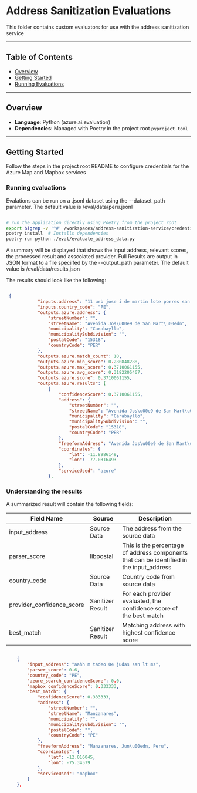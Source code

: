 # Address Sanitization Evaluations

This folder contains custom evaluators for use with the address sanitization service

---

## Table of Contents

- [Overview](#overview)
- [Getting Started](#getting-started)
- [Running Evaluations](#running-evaluations)

---

## Overview

- **Language**: Python (azure.ai.evaluation)
- **Dependencies**: Managed with Poetry in the project root `pyproject.toml`

---

## Getting Started

Follow the steps in the project root README to configure credentials for the Azure Map and Mapbox services

### Running evaluations

Evalations can be run on a .jsonl dataset using the --dataset_path parameter. The default value is /eval/data/peru.jsonl

```bash

# run the application directly using Poetry from the project root
export $(grep -v '^#' /workspaces/address-sanitization-service/credentials.env| xargs)
poetry install  # Installs dependencies
poetry run python ./eval/evaluate_address_data.py

```

A summary will be displayed that shows the input address, relevant scores, the processed result and asscoiated provider.
Full Results are output in JSON format to a file speciifed by the --output_path parameter. The default value is /eval/data/results.json

The results should look like the following:

```json

 {
            "inputs.address": "11 urb jose i de martin lote porres san av mz",
            "inputs.country_code": "PE",
            "outputs.azure.address": {
                "streetNumber": "",
                "streetName": "Avenida Jos\u00e9 de San Mart\u00edn",
                "municipality": "Carabayllo",
                "municipalitySubdivision": "",
                "postalCode": "15318",
                "countryCode": "PER"
            },
            "outputs.azure.match_count": 10,
            "outputs.azure.min_score": 0.280848288,
            "outputs.azure.max_score": 0.3710061155,
            "outputs.azure.avg_score": 0.3182205467,
            "outputs.azure.score": 0.3710061155,
            "outputs.azure.results": [
                {
                    "confidenceScore": 0.3710061155,
                    "address": {
                        "streetNumber": "",
                        "streetName": "Avenida Jos\u00e9 de San Mart\u00edn",
                        "municipality": "Carabayllo",
                        "municipalitySubdivision": "",
                        "postalCode": "15318",
                        "countryCode": "PER"
                    },
                    "freeformAddress": "Avenida Jos\u00e9 de San Mart\u00edn Carabayllo, 15318",
                    "coordinates": {
                        "lat": -11.8986149,
                        "lon": -77.0316493
                    },
                    "serviceUsed": "azure"
                },

```

### Understanding the results

A summarized result will contain the following fields:

| Field Name    | Source       | Description                                                                 |
|---------------|--------------|-----------------------------------------------------------------------------|
| input_address | Source Data  | The address from the source data                                            |
| parser_score  | libpostal    | This is the percentage of address components that can be identified in the input_address |
| country_code  | Source Data  | Country code from source data                                               |
| provider_confidence_score | Sanitizer Result | For each provider evaluated, the confidence score of the best match |
| best_match | Sanitizer Result | Matching address with highest confidence score |

```json

    {
        "input_address": "aahh m tadeo 04 judas san lt mz",
        "parser_score": 0.6,
        "country_code": "PE",
        "azure_search_confidenceScore": 0.0,
        "mapbox_confidenceScore": 0.333333,
        "best_match": {
            "confidenceScore": 0.333333,
            "address": {
                "streetNumber": "",
                "streetName": "Manzanares",
                "municipality": "",
                "municipalitySubdivision": "",
                "postalCode": "",
                "countryCode": "PE"
            },
            "freeformAddress": "Manzanares, Jun\u00edn, Peru",
            "coordinates": {
                "lat": -12.016045,
                "lon": -75.34579
            },
            "serviceUsed": "mapbox"
        }
    },

```
